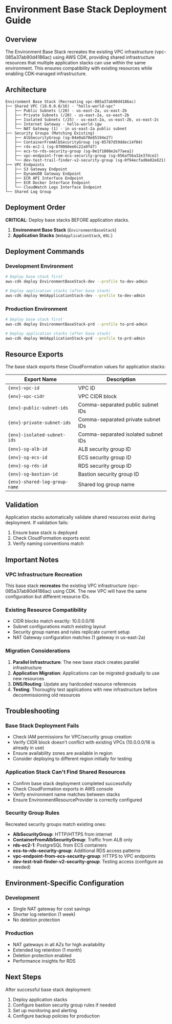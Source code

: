 # Environment Base Stack Deployment Guide

## Overview

The Environment Base Stack recreates the existing VPC infrastructure (vpc-085a37ab90d4186ac) using AWS CDK, providing shared infrastructure resources that multiple application stacks can use within the same environment. This ensures compatibility with existing resources while enabling CDK-managed infrastructure.

## Architecture

```
Environment Base Stack (Recreating vpc-085a37ab90d4186ac)
├── Shared VPC (10.0.0.0/16) - "hello-world-vpc"
│   ├── Public Subnets (/20) - us-east-2a, us-east-2b
│   ├── Private Subnets (/20) - us-east-2a, us-east-2b  
│   ├── Isolated Subnets (/25) - us-east-2a, us-east-2b, us-east-2c
│   ├── Internet Gateway - hello-world-igw
│   └── NAT Gateway (1) - in us-east-2a public subnet
├── Security Groups (Matching Existing)
│   ├── AlbSecurityGroup (sg-04e0ab70e85194e27)
│   ├── ContainerFromAlbSecurityGroup (sg-05787d59ddec14f04)
│   ├── rds-ec2-1 (sg-070060ee6c22a9fd7)
│   ├── ecs-to-rds-security-group (sg-0e1f1808e2e77aea1)
│   ├── vpc-endpoint-from-ecs-security-group (sg-056af56a32e37dce2)
│   └── dev-test-trail-finder-v2-security-group (sg-0f94ecfad0e02e821)
├── VPC Endpoints
│   ├── S3 Gateway Endpoint
│   ├── DynamoDB Gateway Endpoint
│   ├── ECR API Interface Endpoint
│   ├── ECR Docker Interface Endpoint
│   └── CloudWatch Logs Interface Endpoint
└── Shared Log Group
```

## Deployment Order

**CRITICAL**: Deploy base stacks BEFORE application stacks.

1. **Environment Base Stack** (`EnvironmentBaseStack`)
2. **Application Stacks** (`WebApplicationStack`, etc.)

## Deployment Commands

### Development Environment

```bash
# Deploy base stack first
aws-cdk deploy EnvironmentBaseStack-dev --profile to-dev-admin

# Deploy application stacks (after base stack)
aws-cdk deploy WebApplicationStack-dev --profile to-dev-admin
```

### Production Environment

```bash
# Deploy base stack first  
aws-cdk deploy EnvironmentBaseStack-prd --profile to-prd-admin

# Deploy application stacks (after base stack)
aws-cdk deploy WebApplicationStack-prd --profile to-prd-admin
```

## Resource Exports

The base stack exports these CloudFormation values for application stacks:

| Export Name | Description |
|-------------|-------------|
| `{env}-vpc-id` | VPC ID |
| `{env}-vpc-cidr` | VPC CIDR block |
| `{env}-public-subnet-ids` | Comma-separated public subnet IDs |
| `{env}-private-subnet-ids` | Comma-separated private subnet IDs |
| `{env}-isolated-subnet-ids` | Comma-separated isolated subnet IDs |
| `{env}-sg-alb-id` | ALB security group ID |
| `{env}-sg-ecs-id` | ECS security group ID |
| `{env}-sg-rds-id` | RDS security group ID |
| `{env}-sg-bastion-id` | Bastion security group ID |
| `{env}-shared-log-group-name` | Shared log group name |

## Validation

Application stacks automatically validate shared resources exist during deployment. If validation fails:

1. Ensure base stack is deployed
2. Check CloudFormation exports exist
3. Verify naming conventions match

## Important Notes

### VPC Infrastructure Recreation
This base stack **recreates** the existing VPC infrastructure (vpc-085a37ab90d4186ac) using CDK. The new VPC will have the same configuration but different resource IDs.

### Existing Resource Compatibility
- CIDR blocks match exactly: 10.0.0.0/16
- Subnet configurations match existing layout
- Security group names and rules replicate current setup
- NAT Gateway configuration matches (1 gateway in us-east-2a)

### Migration Considerations
1. **Parallel Infrastructure**: The new base stack creates parallel infrastructure
2. **Application Migration**: Applications can be migrated gradually to use new resources
3. **DNS/Routing**: Update any hardcoded resource references
4. **Testing**: Thoroughly test applications with new infrastructure before decommissioning old resources

## Troubleshooting

### Base Stack Deployment Fails
- Check IAM permissions for VPC/security group creation
- Verify CIDR block doesn't conflict with existing VPCs (10.0.0.0/16 is already in use)
- Ensure availability zones are available in region
- Consider deploying to different region initially for testing

### Application Stack Can't Find Shared Resources
- Confirm base stack deployment completed successfully
- Check CloudFormation exports in AWS console
- Verify environment name matches between stacks
- Ensure EnvironmentResourceProvider is correctly configured

### Security Group Rules
Recreated security groups match existing ones:
- **AlbSecurityGroup**: HTTP/HTTPS from internet
- **ContainerFromAlbSecurityGroup**: Traffic from ALB only  
- **rds-ec2-1**: PostgreSQL from ECS containers
- **ecs-to-rds-security-group**: Additional RDS access patterns
- **vpc-endpoint-from-ecs-security-group**: HTTPS to VPC endpoints
- **dev-test-trail-finder-v2-security-group**: Testing access (configure as needed)

## Environment-Specific Configuration

### Development
- Single NAT gateway for cost savings
- Shorter log retention (1 week)
- No deletion protection

### Production
- NAT gateways in all AZs for high availability
- Extended log retention (1 month)  
- Deletion protection enabled
- Performance insights for RDS

## Next Steps

After successful base stack deployment:
1. Deploy application stacks
2. Configure bastion security group rules if needed
3. Set up monitoring and alerting
4. Configure backup policies for production